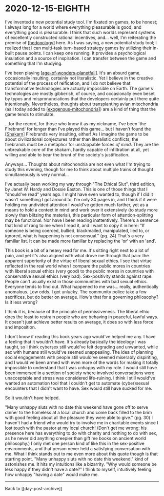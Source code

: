 # 2020-12-15-EIGHTH

I've invented a new potential study tool.  I'm fixated on games, to be honest; I always long for a world where everything pleasurable is good, and everything good is pleasurable.  I think that such worlds represent systems of excellently constructed rational incentives, and... well, I'm reiterating the premise of [[hedonology]] here.  As I was saying, a new potential study tool; I realized that I can multi-task turn-based strategy games by utilizing their in-built pause points.  I can keep one running.  It provides a psychological insulation and a source of inspiration.  I can transfer between the game and something that I'm studying.

I've been playing [[age-of-wonders-planetfall]].  It's an absurd game, occasionally insulting, certainly not literalistic.  Yet I believe in the creative potential of the process of reification, and I do not believe that transformative technologies are actually impossible on Earth.  The game's technologies are mostly gibberish, of course, and occasionally even beset by typos and mispronunciations that the developers certainly put there quite intentionally.  Nevertheless, thoughts about transplanting avian mitochondria (as I today added to [[exogenous-mitochondria]]) are a kind of thing that the game tends to stimulate.

...for the record, for those who know it as my nickname, I've been 'the Firebrand' for longer than I've played this game... but I haven't found the [[Shakarn]] Firebrands very insulting, either!  As I imagine the game to be about civilizational conjectures rather than literalistic conflicts, the firebrands must be a metaphor for unstoppable forces *of mind*.  They are the unbreakable core of the shakarn, hardly capable of infiltration at all, yet willing and able to bear the brunt of the society's justification.

Anyways...  Thoughts about mitochondria are not even what I'm trying to study this evening, though for me to think about multiple trains of thought simultaneously is very normal...

I've actually been working my way through "The Ethical Slut", third edition, by Janet W. Hardy and Dossie Easton.  This is one of those things that I "should've read" years ago.  I might have even wanted to, though if I did it wasn't something I got around to.  I'm only 30 pages in, and I think if it were holding my undivided attention I would've gotten much farther, yet as a means to hold a context in mind and work over it extensively (to study more slowly than blitzing the material), this particular form of attention-splitting may be functional.  Nor have I been reading inattentively.  There's a sentence that kind of rang to me when I read it, and I want to copy it in here: "If someone is being coerced, bullied, blackmailed, manipulated, lied to, or ignored, what is happening is not consensual." (pg. 24)  That's a very familiar list.  It can be made more familiar by replacing the 'or' with an 'and'.

This book is a bit of a heavy read for me.  It's sitting right next to a lot of pain, and yet it's also aligned with what drove me through that pain: the apparent superiority of the virtue of liberal sexual ethics.  I see that virtue reflected in the real world when I compare the public mores in countries with liberal sexual ethics (very good) to the public mores in countries with conservative sexual ethics (very bad).  Sex-positivity stands against rape.  People can't usually exist in those communities with bad sexual ethics.  Everyone tends to find out.  What happened to me was... really, authentically anomalous.  Low odds.  I got unlucky.  The community police take a few sacrifices, but do better on average.  How's that for a governing philosophy?  Is it less wrong?

I think it is, because of the principle of permissiveness.  The liberal ethic does the least to restrain people who are behaving in peaceful, lawful ways.  It doesn't just achieve better results on average, it does so with less force and imposition.

I don't know if reading this book years ago would've helped me any.  I have a feeling that it wouldn't have.  It's already basically the ideology I was taught, so I think cybersex still would've felt degrading and unwanted, while sex with humans still would've seemed unappealing.  The idea of planning social engagements with people still would've seemed miserably dispiriting, and I would've been armed with even more of the words for making it totally impossible to understand that I was unhappy with my role.  I would still have been immersed in a section of society where involved conversations were unacceptable and stress was considered life-ruining.  I think I still would've wanted an automation tool that I couldn't get to automate (cyber)sexual encounters that I didn't want to have.  Sex would still have sucked for me.

So it wouldn't have helped.

"Many unhappy sluts with no date this weekend have gone off to serve dinner to the homeless at a local church and come back filled to the brim with good feeling about all the pleasure they were able to give." (pg. 30)  I haven't had a friend who would try to involve me in charitable events since I lost touch with the pastor at my local church!  (Don't get me wrong; his presence here has everything to do with charity and nothing to do with sex, as he never did anything creepier than gift me books on ancient world philosophy.)  I only met one person kind of like this in the sex-positive environments, and that person never held a satisfying conversation with me.  What I think stands out to me even more about this quote though is that starting point.  "Many unhappy sluts with no date this weekend," kind of astonishes me.  It hits my intuitions like a bizarrity.  "Why would someone be less happy if they didn't have a date?" I think to myself, intuitively feeling how unhappy "having a date" would make me.

---
Back to [[day-post-archive]]

[//begin]: # "Autogenerated link references for markdown compatibility"
[hedonology]: hedonology "Hedonology"
[age-of-wonders-planetfall]: age-of-wonders-planetfall "Age of Wonders Planetfall"
[exogenous-mitochondria]: exogenous-mitochondria "Exogenous Mitochondria"
[Shakarn]: shakarn "Shakarn"
[//end]: # "Autogenerated link references"